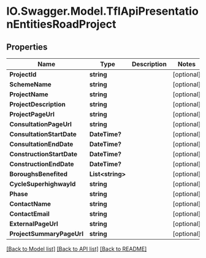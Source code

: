# IO.Swagger.Model.TflApiPresentationEntitiesRoadProject
## Properties

Name | Type | Description | Notes
------------ | ------------- | ------------- | -------------
**ProjectId** | **string** |  | [optional] 
**SchemeName** | **string** |  | [optional] 
**ProjectName** | **string** |  | [optional] 
**ProjectDescription** | **string** |  | [optional] 
**ProjectPageUrl** | **string** |  | [optional] 
**ConsultationPageUrl** | **string** |  | [optional] 
**ConsultationStartDate** | **DateTime?** |  | [optional] 
**ConsultationEndDate** | **DateTime?** |  | [optional] 
**ConstructionStartDate** | **DateTime?** |  | [optional] 
**ConstructionEndDate** | **DateTime?** |  | [optional] 
**BoroughsBenefited** | **List&lt;string&gt;** |  | [optional] 
**CycleSuperhighwayId** | **string** |  | [optional] 
**Phase** | **string** |  | [optional] 
**ContactName** | **string** |  | [optional] 
**ContactEmail** | **string** |  | [optional] 
**ExternalPageUrl** | **string** |  | [optional] 
**ProjectSummaryPageUrl** | **string** |  | [optional] 

[[Back to Model list]](../README.md#documentation-for-models) [[Back to API list]](../README.md#documentation-for-api-endpoints) [[Back to README]](../README.md)

